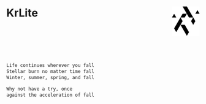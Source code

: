 <h1>
  <div align=center>
    <p align=left>
      KrLite
      <picture>
        <source media="(prefers-color-scheme: dark)" srcset="/artwork/logo/pure-outline-w.png?raw=true" />
        <img align=right height=77 src="/artwork/logo/pure-outline.png?raw=true" />
      </picture>
    </p>
  </div>
  <br />
</h1>

<p>
  <br />
</p>

```
Life continues wherever you fall
Stellar burn no matter time fall
Winter, summer, spring, and fall
```

```
Why not have a try, once
against the acceleration of fall
```
